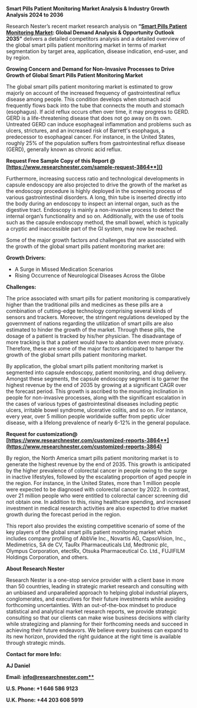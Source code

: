 ﻿**Smart Pills Patient Monitoring Market Analysis & Industry Growth Analysis 2024 to 2036**

Research Nester’s recent market research analysis on **“[Smart Pills Patient Monitoring Market](https://www.researchnester.com/reports/smart-pills-patient-monitoring-market/3864): Global Demand Analysis & Opportunity Outlook 2035”** delivers a detailed competitors analysis and a detailed overview of the global smart pills patient monitoring market in terms of market segmentation by target area, application, disease indication, end-user, and by region. 

**Growing Concern and Demand for Non-Invasive Processes to Drive Growth of Global Smart Pills Patient Monitoring Market**

The global smart pills patient monitoring market is estimated to grow majorly on account of the increased frequency of gastrointestinal reflux disease among people. This condition develops when stomach acid frequently flows back into the tube that connects the mouth and stomach (esophagus). If acid reflux occurs often over time, it may progress to GERD. GERD is a life-threatening disease that does not go away on its own. Untreated GERD can induce esophageal inflammation and problems such as ulcers, strictures, and an increased risk of Barrett's esophagus, a predecessor to esophageal cancer. For instance, in the United States, roughly 25% of the population suffers from gastrointestinal reflux disease (GERD), generally known as chronic acid reflux. 

<a name="_hlk168911023"></a><a name="_hlk168911453"></a>**Request Free Sample Copy of this Report @ [https://www.researchnester.com/sample-request-3864**]()**

Furthermore, increasing success ratio and technological developments in capsule endoscopy are also projected to drive the growth of the market as the endoscopy procedure is highly deployed in the screening process of various gastrointestinal disorders. A long, thin tube is inserted directly into the body during an endoscopy to inspect an internal organ, such as the digestive tract. Endoscopy is mainly a non-invasive process to detect the internal organ’s functionality and so on. Additionally, with the use of tools such as the capsule endoscopy method, the small bowel, which is typically a cryptic and inaccessible part of the GI system, may now be reached.

Some of the major growth factors and challenges that are associated with the growth of the global smart pills patient monitoring market are:

**Growth Drivers:**

- A Surge in Missed Medication Scenarios
- Rising Occurrence of Neurological Diseases Across the Globe

**Challenges:**

The price associated with smart pills for patient monitoring is comparatively higher than the traditional pills and medicines as these pills are a combination of cutting-edge technology comprising several kinds of sensors and trackers. Moreover, the stringent regulations developed by the government of nations regarding the utilization of smart pills are also estimated to hinder the growth of the market. Through these pills, the dosage of a patient is tracked by his/her physician. The disadvantage of more tracking is that a patient would have to abandon even more privacy. Therefore, these are some of the major factors anticipated to hamper the growth of the global smart pills patient monitoring market.

By application, the global smart pills patient monitoring market is segmented into capsule endoscopy, patient monitoring, and drug delivery. Amongst these segments, the capsule endoscopy segment is to garner the highest revenue by the end of 2035 by growing at a significant CAGR over the forecast period. This growth is ascribed to the mounting inclination in people for non-invasive processes, along with the significant escalation in the cases of various types of gastrointestinal diseases including peptic ulcers, irritable bowel syndrome, ulcerative colitis, and so on. For instance, every year, over 5 million people worldwide suffer from peptic ulcer disease, with a lifelong prevalence of nearly 6-12% in the general populace.

**Request for customization@ [https://www.researchnester.com/customized-reports-3864**](https://www.researchnester.com/customized-reports-3864)**

By region, the North America smart pills patient monitoring market is to generate the highest revenue by the end of 2035. This growth is anticipated by the higher prevalence of colorectal cancer in people owing to the surge in inactive lifestyles, followed by the escalating proportion of aged people in the region. For instance, in the United States, more than 1 million people were expected to be diagnosed with colorectal cancer by 2022. In contrast, over 21 million people who were entitled to colorectal cancer screening did not obtain one. In addition to this, rising healthcare spending, and increased investment in medical research activities are also expected to drive market growth during the forecast period in the region.

This report also provides the existing competitive scenario of some of the key players of the global smart pills patient monitoring market which includes company profiling of AbbVie Inc., Novartis AG, CapsoVision, Inc., Medimetrics, SA de CV, TauRx Pharmaceuticals Ltd, Medtronic plc, Olympus Corporation, etectRx, Otsuka Pharmaceutical Co. Ltd., FUJIFILM Holdings Corporation, and others.      

<a name="_hlk168910495"></a>**About Research Nester**

Research Nester is a one-stop service provider with a client base in more than 50 countries, leading in strategic market research and consulting with an unbiased and unparalleled approach to helping global industrial players, conglomerates, and executives for their future investments while avoiding forthcoming uncertainties. With an out-of-the-box mindset to produce statistical and analytical market research reports, we provide strategic consulting so that our clients can make wise business decisions with clarity while strategizing and planning for their forthcoming needs and succeed in achieving their future endeavors. We believe every business can expand to its new horizon, provided the right guidance at the right time is available through strategic minds.

**Contact for more Info:**

**AJ Daniel**

**Email: [info@researchnester.com**](mailto:info@researchnester.com)**

**U.S. Phone: +1 646 586 9123** 

**U.K. Phone: +44 203 608 5919**
